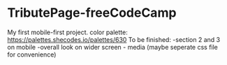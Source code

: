 # TributePage-freeCodeCamp

My first mobile-first project.
color palette: https://palettes.shecodes.io/palettes/630
To be finished: 
-section 2 and 3 on mobile
-overall look on wider screen - media (maybe seperate css file for convenience)
